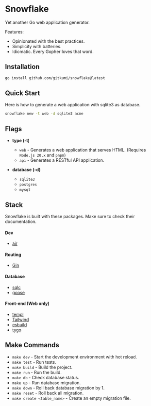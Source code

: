 # Snowflake

Yet another Go web application generator.

Features:
- Opinionated with the best practices.
- Simplicity with batteries.
- Idiomatic. Every Gopher loves that word.

## Installation

```sh
go install github.com/gitkumi/snowflake@latest
```

## Quick Start

Here is how to generate a web application with sqlite3 as database.

```sh
snowflake new -t web -d sqlite3 acme
```

## Flags

- **type (-t)**
  - `web` - Generates a web application that serves HTML. (Requires `Node.js 20.x` and `pnpm`)
  - `api` - Generates a RESTful API application.

- **database (-d)**
  - `sqlite3`
  - `postgres`
  - `mysql`

## Stack

Snowflake is built with these packages. Make sure to check their documentation.

#### Dev

- [air](https://github.com/air-verse/air)

#### Routing

- [Gin](https://gin-gonic.com/)

#### Database

- [sqlc](https://github.com/sqlc-dev/sqlc)
- [goose](https://github.com/pressly/goose)

#### Front-end (Web only)

- [templ](https://templ.guide/)
- [Tailwind](https://tailwindcss.com/)
- [esbuild](https://esbuild.github.io/)
- [tygo](https://github.com/gzuidhof/tygo)

## Make Commands

- `make dev` - Start the development environment with hot reload.
- `make test` - Run tests.
- `make build` - Build the project.
- `make run` - Run the build.
- `make db` - Check database status.
- `make up` - Run database migration.
- `make down` - Roll back database migration by 1.
- `make reset` - Roll back all migration.
- `make create <table_name>` - Create an empty migration file.
